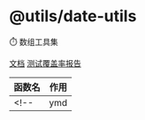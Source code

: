 # @utils/date-utils

⏱️  数组工具集

[文档](https://doc.elitescloud.com/elfe-utils/api/modules/array_utils.html)
[测试覆盖率报告](https://doc.elitescloud.com/elfe-utils/test-coverage/array-utils/lcov-report/)

| 函数名 | 作用                            |
|-----|---------------------------------|
<!-- | ymd | Date类型转 字符串 YYYY-MM-DD           | -->
